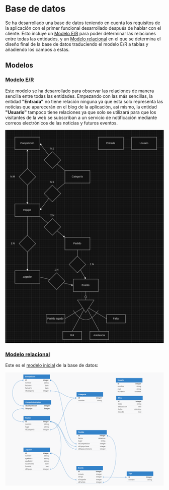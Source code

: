 # Base de datos
Se ha desarrollado una base de datos teniendo en cuenta los requisitos de la aplicación con
     el primer funcional desarrollado después de hablar con el cliente. Esto incluye un [Modelo E/R](#modelo-er)
     para poder determinar las relaciones entre todas las entidades, y un [Modelo relacional](#modelo-relacional)
     en el que se determina el diseño final de la base de datos traduciendo el modelo E/R a tablas y
     añadiendo los campos a estas.

## Modelos

### [Modelo E/R](./design/DiagramaERcochinillos.drawio)
Este modelo se ha desarrollado para observar las relaciones de manera sencilla entre todas las entidades.
     Empezando con las más sencillas, la entidad **"Entrada"** no tiene relación ninguna ya que esta solo representa
     las noticias que aparecerán en el blog de la aplicación, así mismo, la entidad **"Usuario"** tampoco tiene relaciones
     ya que solo se utilizará para que los visitantes de la web se subscriban a un servicio de notificación mediante
     correos electrónicos de las noticias y futuros eventos.

<p align="center" width="100%">
    <img src="../img/DiagramaERcochinillos.png" alt="Modelo E/R" title="Modelo E/R" />
</p>

### [Modelo relacional](https://dbdesigner.page.link/EctTiUCBiYPVZTbQA)
Este es el [modelo inicial](https://dbdesigner.page.link/EctTiUCBiYPVZTbQA) de la base de datos:

<p align="center" width="100%">
    <img src="../img/cochinillosvoladores-modeloBD.png" alt="Modelo relacional" title="Modelo relacional" />
</p>
